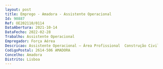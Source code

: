 ```yaml
--- 
layout: post
title: Emprego - Amadora - Assistente Operacional
Id: 90887
Ref: OE202110/0114
DataAbertura: 2021-10-14
DataFecho: 2022-02-28
Trabalho: Assistente Operacional
Empregador: Força Aérea
Descricao: Assistente Operacional – Área Profissional  Construção CivilDescrição de Funções Construir estruturas e confranges para betão armado, armar ferro, homogeneizar massas de betão e fabricar e montar elementos de alvenaria, executar outras tarefas similares.
CodigoPostal: 2614-506 AMADORA
Concelho: Amadora
Distrito: Lisboa
--- 
```

